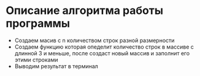 # Описание алгоритма работы программы

* Создаем масив с n количеством строк разной размерности
* Создаем функцию которая опеделит количество строк в массиве с длинной 3 и меньше, после создаст новый массив и заполнит его этими строками
* Выводим результат в терминал
